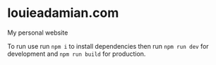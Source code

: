 # louieadamian.com

My personal website

To run use  run `npm i` to install dependencies then run `npm run dev` for development and `npm run build` for production.